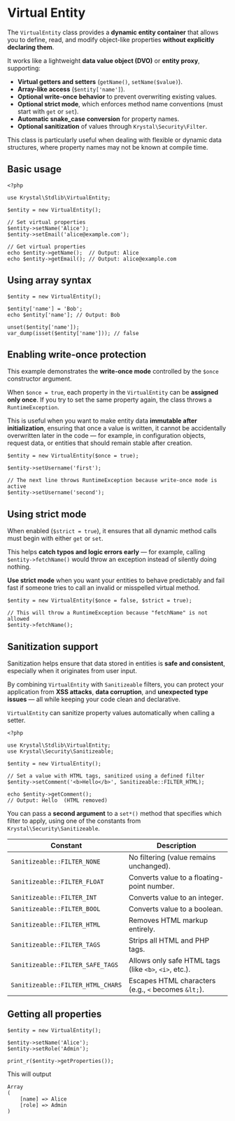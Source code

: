 Virtual Entity
======

The `VirtualEntity` class provides a **dynamic entity container** that allows you to define, read, and modify object-like properties **without explicitly declaring them**.  

It works like a lightweight **data value object (DVO)** or **entity proxy**, supporting:

-   **Virtual getters and setters** (`getName()`, `setName($value)`).
-   **Array-like access** (`$entity['name']`).
-   **Optional write-once behavior** to prevent overwriting existing values.
-   **Optional strict mode**, which enforces method name conventions (must start with `get` or `set`).
-   **Automatic snake_case conversion** for property names.
-   **Optional sanitization** of values through `Krystal\Security\Filter`.
    
This class is particularly useful when dealing with flexible or dynamic data structures, where property names may not be known at compile time.


## Basic usage

    <?php
    
    use Krystal\Stdlib\VirtualEntity;
    
    $entity = new VirtualEntity();
    
    // Set virtual properties
    $entity->setName('Alice');
    $entity->setEmail('alice@example.com');
    
    // Get virtual properties
    echo $entity->getName();  // Output: Alice
    echo $entity->getEmail(); // Output: alice@example.com


## Using array syntax

    $entity = new VirtualEntity();
    
    $entity['name'] = 'Bob';
    echo $entity['name']; // Output: Bob
    
    unset($entity['name']);
    var_dump(isset($entity['name'])); // false


## Enabling write-once protection

This example demonstrates the **write-once mode** controlled by the `$once` constructor argument.

When `$once = true`, each property in the `VirtualEntity` can be **assigned only once**.  If you try to set the same property again, the class throws a `RuntimeException`.

This is useful when you want to make entity data **immutable after initialization**, ensuring that once a value is written, it cannot be accidentally overwritten later in the code — for example, in configuration objects, request data, or entities that should remain stable after creation.

    $entity = new VirtualEntity($once = true);
    
    $entity->setUsername('first');
    
    // The next line throws RuntimeException because write-once mode is active
    $entity->setUsername('second');

## Using strict mode

When enabled (`$strict = true`), it ensures that all dynamic method calls must begin with either `get` or `set`.

This helps **catch typos and logic errors early** — for example, calling `$entity->fetchName()` would throw an exception instead of silently doing nothing.

**Use strict mode** when you want your entities to behave predictably and fail fast if someone tries to call an invalid or misspelled virtual method.

    $entity = new VirtualEntity($once = false, $strict = true);
    
    // This will throw a RuntimeException because "fetchName" is not allowed
    $entity->fetchName();


## Sanitization support

Sanitization helps ensure that data stored in entities is **safe and consistent**, especially when it originates from user input.

By combining `VirtualEntity` with `Sanitizeable` filters, you can protect your application from **XSS attacks**, **data corruption**, and **unexpected type issues** — all while keeping your code clean and declarative.

`VirtualEntity` can sanitize property values automatically when calling a setter.  


    <?php
    
    use Krystal\Stdlib\VirtualEntity;
    use Krystal\Security\Sanitizeable;
    
    $entity = new VirtualEntity();
    
    // Set a value with HTML tags, sanitized using a defined filter
    $entity->setComment('<b>Hello</b>', Sanitizeable::FILTER_HTML);
    
    echo $entity->getComment(); 
    // Output: Hello  (HTML removed)

You can pass a **second argument** to a `set*()` method that specifies which filter to apply, using one of the constants from `Krystal\Security\Sanitizeable`.

| Constant | Description |
|-----------|-------------|
| `Sanitizeable::FILTER_NONE` | No filtering (value remains unchanged). |
| `Sanitizeable::FILTER_FLOAT` | Converts value to a floating-point number. |
| `Sanitizeable::FILTER_INT` | Converts value to an integer. |
| `Sanitizeable::FILTER_BOOL` | Converts value to a boolean. |
| `Sanitizeable::FILTER_HTML` | Removes HTML markup entirely. |
| `Sanitizeable::FILTER_TAGS` | Strips all HTML and PHP tags. |
| `Sanitizeable::FILTER_SAFE_TAGS` | Allows only safe HTML tags (like `<b>`, `<i>`, etc.). |
| `Sanitizeable::FILTER_HTML_CHARS` | Escapes HTML characters (e.g., `<` becomes `&lt;`). |


## Getting all properties

    $entity = new VirtualEntity();
    
    $entity->setName('Alice');
    $entity->setRole('Admin');
    
    print_r($entity->getProperties());

This will output

    Array
    (
        [name] => Alice
        [role] => Admin
    )

